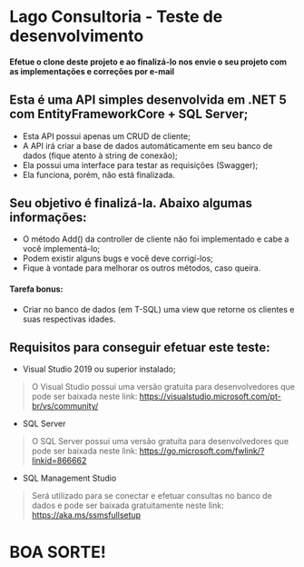 # Lago Consultoria - Teste de desenvolvimento 

#### Efetue o clone deste projeto e ao finalizá-lo nos envie o seu projeto com as implementações e correções por e-mail

## Esta é uma API simples desenvolvida em .NET 5 com EntityFrameworkCore + SQL Server;
- Esta API possui apenas um CRUD de cliente;
- A API irá criar a base de dados automáticamente em seu banco de dados (fique atento à string de conexão);
- Ela possui uma interface para testar as requisições (Swagger);
- Ela funciona, porém, não está finalizada.

## Seu objetivo é finalizá-la. Abaixo algumas informações:
- O método Add() da controller de cliente não foi implementado e cabe a você implementá-lo;
- Podem existir alguns bugs e você deve corrigí-los;
- Fique à vontade para melhorar os outros métodos, caso queira.
#### Tarefa bonus:
- Criar no banco de dados (em T-SQL) uma view que retorne os clientes e suas respectivas idades.

## Requisitos para conseguir efetuar este teste:
- Visual Studio 2019 ou superior instalado;
> O Visual Studio possui uma versão gratuita para desenvolvedores que pode ser baixada neste link:
> https://visualstudio.microsoft.com/pt-br/vs/community/
> 
- SQL Server
> O SQL Server possui uma versão gratuita para desenvolvedores que pode ser baixada neste link:
> https://go.microsoft.com/fwlink/?linkid=866662

- SQL Management Studio
> Será utilizado para se conectar e efetuar consultas no banco de dados e pode ser baixada gratuitamente neste link:
> https://aka.ms/ssmsfullsetup




# BOA SORTE!



